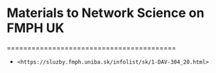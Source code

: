 # Materials to Network Science on FMPH UK
=========================================

* `<https://sluzby.fmph.uniba.sk/infolist/sk/1-DAV-304_20.html>`